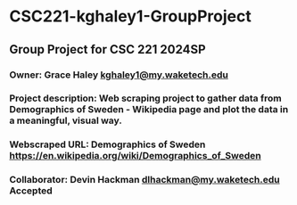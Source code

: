# CSC221-kghaley1-GroupProject
## Group Project for CSC 221 2024SP
### Owner: Grace Haley kghaley1@my.waketech.edu
### Project description: Web scraping project to gather data from Demographics of Sweden - Wikipedia page and plot the data in a meaningful, visual way.
### Webscraped URL: Demographics of Sweden https://en.wikipedia.org/wiki/Demographics_of_Sweden
### Collaborator: Devin Hackman dlhackman@my.waketech.edu Accepted

